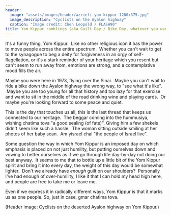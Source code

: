 ```yaml
---
header:
  image: "assets/images/header/azrieli-yom-kippur-1280x375.jpg"
  image_description: "Cyclists on the Ayalon highway"
  caption: "Image credit: Chen Leopold / FLASH90"
title: Yom Kippur ramblings (aka Guilt Day / Bike Day, whatever you want it to be)
---
```


It's a funny thing, Yom Kippur.  Like no other religious icon it has the
power to move people across the entire spectrum.  Whether you can't wait
to get to the synagogue to beg a deity for forgiveness in an orgy of
self-flagellation, or it's a stark reminder of your heritage which you
resent but can't seem to run away from, emotions are strong, and a
contemplative mood fills the air.

Maybe you were here in 1973, flying over the Sinai.  Maybe you can't
wait to ride a bike down the Ayalon highway the wrong way, to "see
what it's like".  Maybe you are too young for all that history and too
lazy for that exercise and want to sit in the middle of the road
drinking wine and playing cards.  Or maybe you're looking forward
to some peace and quiet.

This is the day that touches us all, this is the last thread that keeps
us connected to our heritage.  The beggar coming
into the hummusiya, wishing chatima tova "a good sealing (of fate)".
Giving him a few shekels didn't seem like such a hassle.  The woman
sitting outside smiling at her photos of her baby scan.  Am yisrael
chai "the people of Israel live".

Some question the way in which Yom Kippur is an imposed day on which
emphasis is placed on not just humility, but putting ourselves down
and vowing to better ourselves as if we go through life day-by-day not
doing our best anyway.  It seems to me that to bottle up a little
bit of the Yom Kippur spirit and bring it into every day, the weight of
this day would be somewhat lighter.  Don't we already have
_enough_ guilt on our shoulders?  Personally I've had enough of
over-humility, I like it that I can hold my head high here, and people
are free to take me or leave me.

Even if we express it in radically different ways, Yom Kippur is that it
marks us as one people. So, just in case, gmar chatima tova.

(Header image: Cyclists on the deserted Ayalon highway on Yom Kippur.)
